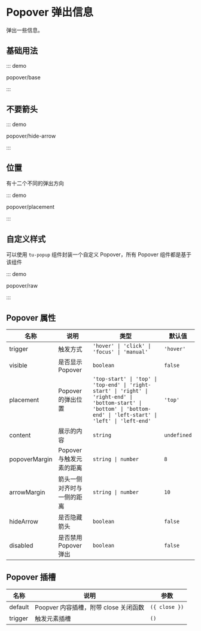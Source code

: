 # Popover 弹出信息

弹出一些信息。

## 基础用法

::: demo

popover/base

:::

## 不要箭头

::: demo

popover/hide-arrow

:::

## 位置

有十二个不同的弹出方向

::: demo

popover/placement

:::

## 自定义样式

可以使用 `tu-popup` 组件封装一个自定义 Popover，所有 Popover 组件都是基于该组件

::: demo

popover/raw

:::

## Popover 属性

| 名称          | 说明                       | 类型                                                         | 默认值      |
| ------------- | -------------------------- | ------------------------------------------------------------ | ----------- |
| trigger       | 触发方式                   | `'hover' \| 'click' \| 'focus' \| 'manual'`                     | `'hover'`   |
| visible       | 是否显示 Popover           | `boolean`                                                    | `false`     |
| placement     | Popover 的弹出位置         | `'top-start' \| 'top' \| 'top-end' \| 'right-start' \| 'right' \| 'right-end' \| 'bottom-start' \| 'bottom' \| 'bottom-end' \| 'left-start' \| 'left' \| 'left-end'` | `'top'`     |
| content       | 展示的内容                 | `string`                                                     | `undefined` |
| popoverMargin | Popover 与触发元素的距离   | `string \| number `        |`8`|
| arrowMargin   | 箭头一侧对齐时与一侧的距离 | `string \| number`                                           | `10`        |
| hideArrow | 是否隐藏箭头 | `boolean` | `false` |
| disabled | 是否禁用 Popover 弹出 | `boolean` | `false` |

## Popover 插槽

| 名称    | 说明                                  | 参数          |
| ------- | ------------------------------------- | ------------- |
| default | Poopver 内容插槽，附带 close 关闭函数 | `({ close })` |
| trigger | 触发元素插槽                          | `()`          |



<script setup lang="ts">
import PopoverBase from '../examples/popover/base.vue'
import PopoverHideArrow from '../examples/popover/hide-arrow.vue'
import PopoverPlacement from '../examples/popover/placement.vue'
import PopoverRaw from '../examples/popover/raw.vue'
</script>
